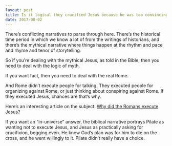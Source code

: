 ```yaml
---
layout: post
title: Is it logical they crucified Jesus because he was too convincing? Why not let him talk if full of crap?
date: 2017-08-02
---
```


<p>There’s conflicting narratives to parse through here. There’s the historical time period in which we know a lot of from the writings of historians, and there’s the mythical narrative where things happen at the rhythm and pace and rhyme and tenor of storytelling.</p><p>So if you’re dealing with the mythical Jesus, as told in the Bible, then you need to deal with the logic of myth.</p><p>If you want fact, then you need to deal with the real Rome.</p><p>And Rome didn’t execute people for talking. They executed people for organizing against Rome, or just thinking about conspiring against Rome. If they executed Jesus, chances are that’s why.</p><p>Here’s an interesting article on the subject: <a href="http://jesushistoryproject.com/execution/" data-qt-tooltip="jesushistoryproject.com">Why did the Romans execute Jesus?</a></p><p>If you want an “in-universe” answer, the biblical narrative portrays Pilate as wanting not to execute Jesus, and Jesus as practically asking for crucifixion, begging even. He knew God’s plan was for him to die on the cross, and he went willingly to it. Pilate didn’t really have a choice.</p>
